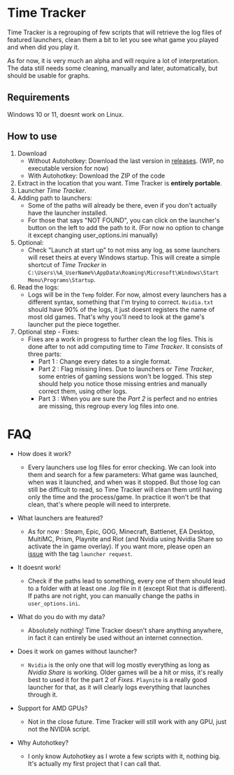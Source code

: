 # Time Tracker

Time Tracker is a regrouping of few scripts that will retrieve the log files of featured launchers, clean them a bit to let you see what game you played and when did you play it.

As for now, it is very much an alpha and will require a lot of interpretation.
The data still needs some cleaning, manually and later, automatically, but should be usable for graphs.


## Requirements

Windows 10 or 11, doesnt work on Linux.


## How to use

1) Download
    - Without Autohotkey: Download the last version in [releases](https://github.com/Aonne/Time-Tracker/releases/). (WIP, no executable version for now)
    - With Autohotkey: Download the ZIP of the code
2) Extract in the location that you want. Time Tracker is **entirely portable**.
3) Launcher *Time Tracker*.
4) Adding path to launchers:
    - Some of the paths will already be there, even if you don't actually have the launcher installed.
    - For those that says "NOT FOUND", you can click on the launcher's button on the left to add the path to it. (For now no option to change it except changing user_options.ini manually)
5) Optional:
    - Check "Launch at start up" to not miss any log, as some launchers will reset theirs at every Windows startup. This will create a simple shortcut of *Time Tracker* in ```C:\Users\%A_UserName%\AppData\Roaming\Microsoft\Windows\Start Menu\Programs\Startup```.
6) Read the logs:
    - Logs will be in the ```Temp``` folder. For now, almost every launchers has a different syntax, something that I'm trying to correct. ```Nvidia.txt``` should have 90% of the logs, it just doesnt registers the name of most old games. That's why you'll need to look at the game's launcher put the piece together.
7) Optional step - Fixes:
    - Fixes are a work in progress to further clean the log files. This is done after to not add computing time to *Time Tracker*. It consists of three parts:
        - Part 1 : Change every dates to a single format.
        - Part 2 : Flag missing lines. Due to launchers or *Time Tracker*, some entries of gaming sessions won't be logged. This step should help you notice those missing entries and manually correct them, using other logs.
        - Part 3 : When you are sure the *Part  2* is perfect and no entries are missing, this regroup every log files into one.


# FAQ

* How does it work?
  * Every launchers use log files for error checking. We can look into them and search for a few parameters: What game was launched, when was it launched, and when was it stopped. But those log can still be difficult to read, so Time Tracker will clean them until having only the time and the process/game. In practice it won't be that clean, that's where people will need to interprete.

* What launchers are featured?
  * As for now : Steam, Epic, GOG, Minecraft, Battlenet, EA Desktop, MultiMC, Prism, Playnite and Riot (and Nvidia using Nvidia Share so activate the in game overlay). If you want more, please open an [issue](https://github.com/Aonne/Time-Tracker/issues/new) with the tag ```launcher request```.

* It doesnt work!
  * Check if the paths lead to something, every one of them should lead to a folder with at least one *.log* file in it (except Riot that is different). If paths are not right, you can manually change the paths in ````user_options.ini````.

* What do you do with my data?
  * Absolutely nothing! Time Tracker doesn't share anything anywhere, in fact it can entirely be used without an internet connection.

* Does it work on games without launcher?
  * ```Nvidia``` is the only one that will log mostly everything as long as *Nvidia Share* is working. Older games will be a hit or miss, it's really best to used it for the part 2 of *Fixes*. ```Playnite``` is a really good launcher for that, as it will clearly logs everything that launches through it.

* Support for AMD GPUs?
  * Not in the close future. Time Tracker will still work with any GPU, just not the NVIDIA script.

* Why Autohotkey?
  * I only know Autohotkey as I wrote a few scripts with it, nothing big. It's actually my first project that I can call that.
